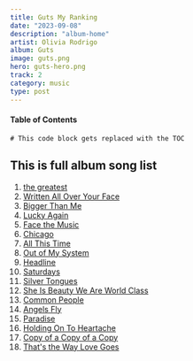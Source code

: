 ```yaml
---
title: Guts My Ranking
date: "2023-09-08"
description: "album-home"
artist: Olivia Rodrigo
album: Guts
image: guts.png
hero: guts-hero.png
track: 2
category: music
type: post
---
```


#### Table of Contents

```toc
# This code block gets replaced with the TOC
```

## This is full album song list

1. [the greatest](../Song-list/the-greatest.md)
2. [Written All Over Your Face](../Song-list/written-all-over-your-face.md)
3. [Bigger Than Me](../Song-list/bigger-than-me.md)
4. [Lucky Again](../Song-list/lucky-again.md)
5. [Face the Music](../Song-list/face-the-music.md)
6. [Chicago](../Song-list/chicago.md)
7. [All This Time](../Song-list/all-this-time.md)
8. [Out of My System](../Song-list/out-of-my-system.md)
9. [Headline](../Song-list/headline.md)
10. [Saturdays](../Song-list/saturdays.md)
11. [Silver Tongues](../Song-list/silver-tongues.md)
12. [She Is Beauty We Are World Class](../Song-list/she-is-beauty-we-are-world-class.md)
13. [Common People](../Song-list/common-people.md)
14. [Angels Fly](../Song-list/angels-fly.md)
15. [Paradise](../Song-list/paradise.md)
16. [Holding On To Heartache](../Song-list/holding-on-to-heartache.md)
17. [Copy of a Copy of a Copy](../Song-list/copy-of-a-copy-of-a-copy.md)
18. [That's the Way Love Goes](../Song-list/thats-the-way-love-goes.md)
